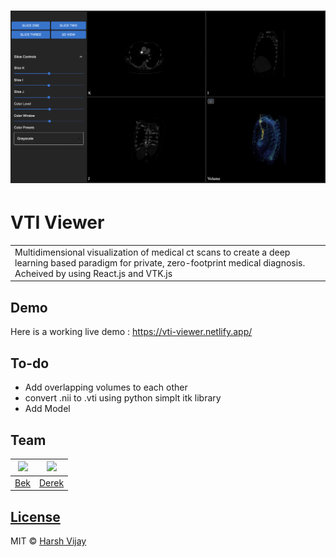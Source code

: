 # ![WebApp](https://github.com/Asilbec/react-vtk.js/blob/main/public/Screen%20Shot%202022-09-11%20at%2011.59.49%20PM.png)
# VTI Viewer
<table>
<tr>
<td>
  Multidimensional visualization of medical ct scans to create a deep learning based paradigm for private, zero-footprint medical diagnosis. Acheived by using React.js and VTK.js 
</td>
</tr>
</table>


## Demo
Here is a working live demo :  https://vti-viewer.netlify.app/


## To-do
- Add overlapping volumes to each other
- convert .nii to .vti using python simplt itk library
- Add Model

## Team

<img src = 'https://avatars.githubusercontent.com/u/40507855?v=4' width =200>  | <img src = 'https://avatars.githubusercontent.com/u/111029337?v=4' width =200>
---|---
[Bek](https://github.com/Asilbec) |[Derek](https://github.com/raphael2G)

## [License](https://github.com/iharsh234/WebApp/blob/master/LICENSE.md)

MIT © [Harsh Vijay ](https://github.com/iharsh234)

